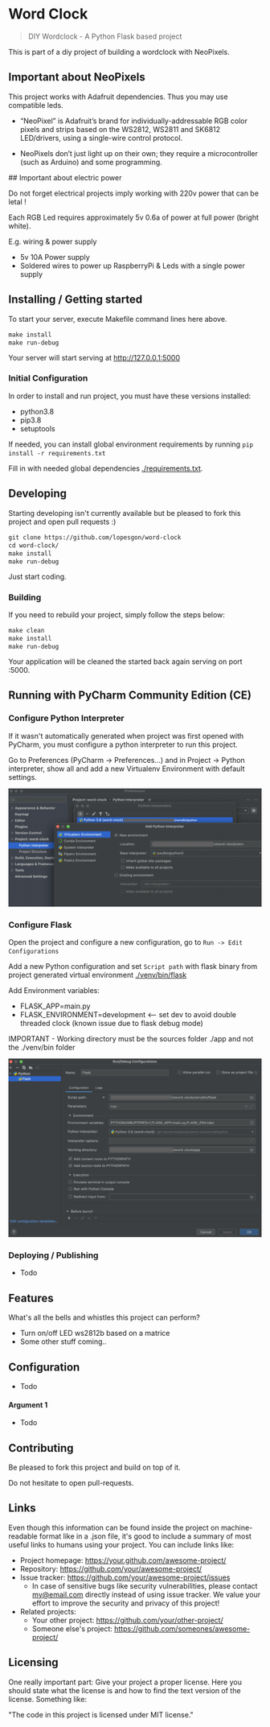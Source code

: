 # Word Clock
> DIY Wordclock - A Python Flask based project

This is part of a diy project of building a wordclock with NeoPixels.

## Important about NeoPixels

This project works with Adafruit dependencies. Thus you may use compatible leds.

* “NeoPixel” is Adafruit’s brand for individually-addressable RGB color pixels and strips based on the WS2812, WS2811 and SK6812 LED/drivers, using a single-wire control protocol.

* NeoPixels don’t just light up on their own; they require a microcontroller (such as Arduino) and some programming.

## Important about electric power

Do not forget electrical projects imply working with 220v power that can be letal !

Each RGB Led requires approximately 5v 0.6a of power at full power (bright white).

E.g. wiring & power supply 

* 5v 10A Power supply
* Soldered wires to power up RaspberryPi & Leds with a single power supply

## Installing / Getting started

To start your server, execute Makefile command lines here above.

```shell
make install
make run-debug
```

Your server will start serving at http://127.0.0.1:5000 

### Initial Configuration

In order to install and run project, you must have these versions installed:
- python3.8
- pip3.8
- setuptools

If needed, you can install global environment requirements by running ```pip install -r requirements.txt```

Fill in with needed global dependencies [./requirements.txt](requirements.txt).

## Developing

Starting developing isn't currently available but be pleased to fork this project and open pull requests :)

```shell
git clone https://github.com/lopesgon/word-clock
cd word-clock/
make install
make run-debug
```

Just start coding.

### Building

If you need to rebuild your project, simply follow the steps below:
```shell
make clean
make install
make run-debug
```

Your application will be cleaned the started back again serving on port :5000.

## Running with PyCharm Community Edition (CE)

### Configure Python Interpreter

If it wasn't automatically generated when project was first opened with PyCharm, you must configure a python interpreter to run this project.

Go to Preferences (PyCharm -> Preferences...) and in Project -> Python interpreter, show all and add a new Virtualenv Environment with default settings.

![PyCharm CE - Python interpreter](data/pycharm-python-interpreter.png)

### Configure Flask

Open the project and configure a new configuration, go to `Run -> Edit Configurations`

Add a new Python configuration and set ``Script path`` with flask binary from project generated virtual environment [./venv/bin/flask](venv/bin/flask) 

Add Environment variables:
* FLASK_APP=main.py
* FLASK_ENVIRONMENT=development <-- set dev to avoid double threaded clock (known issue due to flask debug mode)

IMPORTANT - Working directory must be the sources folder ./app and not the ./venv/bin folder

![PyCharm CE - Flask configuration](data/pycharm-run-configuration.png)

### Deploying / Publishing

- Todo

## Features

What's all the bells and whistles this project can perform?
* Turn on/off LED ws2812b based on a matrice
* Some other stuff coming..

## Configuration

- Todo

#### Argument 1

- Todo

## Contributing

Be pleased to fork this project and build on top of it.

Do not hesitate to open pull-requests.

## Links

Even though this information can be found inside the project on machine-readable
format like in a .json file, it's good to include a summary of most useful
links to humans using your project. You can include links like:

- Project homepage: https://your.github.com/awesome-project/
- Repository: https://github.com/your/awesome-project/
- Issue tracker: https://github.com/your/awesome-project/issues
  - In case of sensitive bugs like security vulnerabilities, please contact
    my@email.com directly instead of using issue tracker. We value your effort
    to improve the security and privacy of this project!
- Related projects:
  - Your other project: https://github.com/your/other-project/
  - Someone else's project: https://github.com/someones/awesome-project/


## Licensing

One really important part: Give your project a proper license. Here you should
state what the license is and how to find the text version of the license.
Something like:

"The code in this project is licensed under MIT license."